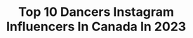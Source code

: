 ---
title: Top 10 Dancers Instagram Influencers In Canada In 2023
description: >-
  Find top dancers Instagram influencers in Canada in 2023. Most popular hashtags: #sponsored #winter #portrait.
platform: Instagram
hits: 97
text_top: Discover the best Instagram influencers on inBeat.
text_bottom: Our platform holds 97 Instagram influencers like this in Canada for you to collaborate.
profiles:
  - username: "tiffanyefimov"
    fullname: >-
      Tiffany Efimov
    bio: >-
      DM FOR MODELLING RATE 20 Youth Grand Prix 19🥇classical🥉contemp 18🥇contemp🥈classical 17 hope award ABT National training scholar RP dancer DWC STAGE
    location: "Canada"
    followers: 2341
    engagement: 2087
    commentsToLikes: 0.174309
    id: ck6uebh4gpy1h0j71akrjy28l
    verified: false
    hashtags: "#russianpointe, #rpdancers, #rpdancer, #rpelastics"
  - username: "samuel.scherzer"
    fullname: >-
      S A M S C H E R Z E R
    bio: >-
      | Dancer | Actor | Vancouver | | DaCosta Talent Agency | UBC |
    location: "Canada"
    followers: 11352
    engagement: 1388
    commentsToLikes: 0.047876
    id: ck15uzv8qp90m0i19sqy6cp0q
    verified: false
    hashtags: ""
  - username: "kira.canadian.girl"
    fullname: >-
      Kira 🇨🇦 Canada Travel Explore
    bio: >-
      lєtѕ gσ σn α вєαutíful αdvєnturє Dancer 💃🏼 Dentist 👩🏼‍⚕️ Hiker 🎒 On Hike 48 of @52hikechallenge Manitoba Made 🌾
    location: "Canada"
    followers: 11301
    engagement: 561
    commentsToLikes: 0.093731
    id: ck5c0uinytvbb0i11k2sd2yrl
    verified: false
    hashtags: "#travelalberta, #mybanff, #hikergirl, #livelovecanada"
  - username: "mitsukibb"
    fullname: >-
      💖 Mitsuki Bb 💖
    bio: >-
      Streamer | Cosplayer | Dancer | Gamer YouTube 🎥 Mitsuki 📩: contact.mitsukibb@gmail.com
    location: "Canada"
    followers: 7777
    engagement: 993
    commentsToLikes: 0.025673
    id: ck15urq1ho9v80i19pyq9egwu
    verified: false
    hashtags: "#dontgooutside, #dancing, #tapindance, #touchgrass"
  - username: "mollyysaunderss"
    fullname: >-
      Molly Saunders
    bio: >-
      Dancer | Actress You do you @fluxtalentandmgmt
    location: "Canada"
    followers: 10703
    engagement: 1989
    commentsToLikes: 0.027480
    id: ckap9etxgsdhy0i78l93gmief
    verified: false
    hashtags: "#antibullyingweek, #revivesuperfoods, #gifted, #internationalwomensday"
  - username: "liamackie"
    fullname: >-
      L I A M  M A C K I E
    bio: >-
      • Vancouver BC.📍 • Represented by Play Management. • Actor • Dancer • Artist • Sponsored by Zanerobe
    location: "Canada"
    followers: 36803
    engagement: 1263
    commentsToLikes: 0.020651
    id: ck5hozi2hqi870i11z1hbb221
    verified: false
    hashtags: "#znrbcrf, #znrborchard, #sponsored, #lifeisgoood"
  - username: "noah_zul"
    fullname: >-
      noah zulfikar
    bio: >-
      | Actor | Dancer | Artist |
    location: "Canada"
    followers: 120545
    engagement: 837
    commentsToLikes: 0.012181
    id: ck5pyt1zoxnr50i11q9n3iqyo
    verified: false
    hashtags: "#toppicks2020, #sponsored, #ad, #dinamitapose"
  - username: "kellynimens"
    fullname: >-
      KELLY NIMENS
    bio: >-
      DANCE & FITNESS Dancer| @mtaagency Co-Founder and Director of|@runwaydanceconnection
    location: "Canada"
    followers: 7421
    engagement: 649
    commentsToLikes: 0.066217
    id: ck5zw3sd95fd40i14tity3vkl
    verified: false
    hashtags: "#auntlife"
  - username: "chiaratews"
    fullname: >-
      Chiara Tews
    bio: >-
      GERMAN|ACTRESS|DANCER|MODEL Spotlight 🎬✨ TikTok: chiaratews DynamiX CREW 👯‍♀️ Kids Choice Awards! Bitte stimmt für mich ab🥰❤️⬇️
    location: "Canada"
    followers: 81876
    engagement: 1668
    commentsToLikes: 0.010850
    id: ck6tw3m5bptoi0j71e8ze5kls
    verified: false
    hashtags: "#winter, #thankfull, #girl, #dance"
  - username: "kaeri.chi"
    fullname: >-
      🌸Kaeri🌸
    bio: >-
      📍YYZ |♎️|🍑Cosplayer |🎶Dancer | 🕹️Gamer Use my code "chi" for 10% off at ttdeye! Kofi | ttdeye | Twitch | Facebook ⬇️
    location: "Canada"
    followers: 40864
    engagement: 375
    commentsToLikes: 0.063273
    id: ck6u92fe1v3lj0j710j0q5d9l
    verified: false
    hashtags: "#cosplay, #bunnysuit, #cosplaygirlsofinstagram, #koreanfashion"
---